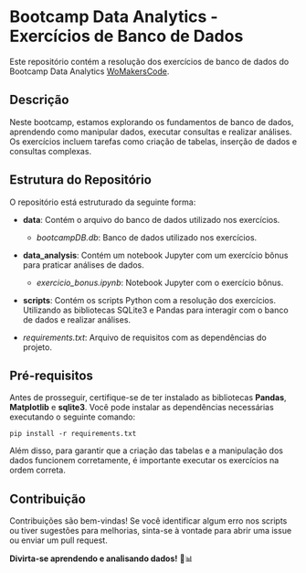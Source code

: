 # Bootcamp Data Analytics - Exercícios de Banco de Dados

Este repositório contém a resolução dos exercícios de banco de dados do Bootcamp Data Analytics [WoMakersCode](https://womakerscode.org/).

## Descrição

Neste bootcamp, estamos explorando os fundamentos de banco de dados, aprendendo como manipular dados, executar consultas e realizar análises. Os exercícios incluem tarefas como criação de tabelas, inserção de dados e consultas complexas.

## Estrutura do Repositório

O repositório está estruturado da seguinte forma:

- **data**: Contém o arquivo do banco de dados utilizado nos exercícios.
  - *bootcampDB.db*: Banco de dados utilizado nos exercícios.

- **data_analysis**: Contém um notebook Jupyter com um exercício bônus para praticar análises de dados.
  - *exercicio_bonus.ipynb*: Notebook Jupyter com o exercício bônus.

- **scripts**: Contém os scripts Python com a resolução dos exercícios. Utilizando as bibliotecas SQLite3 e Pandas para interagir com o banco de dados e realizar análises.

- *requirements.txt*: Arquivo de requisitos com as dependências do projeto.

## Pré-requisitos

Antes de prosseguir, certifique-se de ter instalado as bibliotecas **Pandas**, **Matplotlib** e **sqlite3**. Você pode instalar as dependências necessárias executando o seguinte comando:

```
pip install -r requirements.txt
```

Além disso, para garantir que a criação das tabelas e a manipulação dos dados funcionem corretamente, é importante executar os exercícios na ordem correta.

## Contribuição

Contribuições são bem-vindas! Se você identificar algum erro nos scripts ou tiver sugestões para melhorias, sinta-se à vontade para abrir uma issue ou enviar um pull request.

**Divirta-se aprendendo e analisando dados!** 🚀📊

